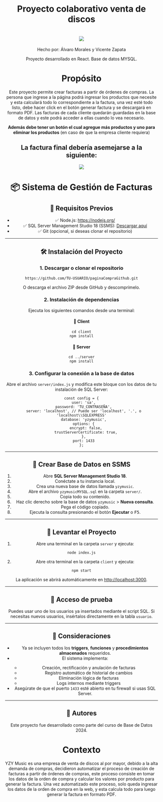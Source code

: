 <h1 align="center">Proyecto colaborativo venta de discos</h1>
<h1 align="center">
    <img src="https://github.com/asapHallvaror/paginaCompraGithub/assets/128053015/ff69859c-7cf7-4c4e-819d-06ff1eca742e"/>
</h1>
<p align="center">Hecho por: Álvaro Morales y Vicente Zapata</p>
<p align="center">Proyecto desarrollado en React. Base de datos MYSQL.</p>
<div align="center">
    
  <h1>Propósito</h1>
  <p>Este proyecto permite crear facturas a partir de órdenes de compras. La persona que ingrese a la página podrá ingresar los productos que necesite y esta calculará todo lo correspondiente a la factura, una vez esté todo listo, debe hacer click en el botón generar factura y se descargará en formato PDF. Las facturas de cada cliente quedarán guardadas en la base de datos y este podrá acceder a ellas cuando lo vea necesario.</p>
  <p><strong>Además debe tener un botón el cual agregue más productos y uno para eliminar los productos</strong> (en caso de que la empresa cliente requiera)</p>
  <h2>La factura final debería asemejarse a la siguiente:</h2>
  <img src="https://github.com/asapHallvaror/paginaCompraGithub/assets/128053015/a53f6baf-9e63-40ad-8295-96946b53fda8" />
  
<h1>📦 Sistema de Gestión de Facturas</h1>

<h2>🧰 Requisitos Previos</h2>
<ul>
  <li>✅ Node.js: <a href="https://nodejs.org/">https://nodejs.org/</a></li>
  <li>✅ SQL Server Management Studio 18 (SSMS): <a href="https://learn.microsoft.com/es-es/sql/ssms/download-sql-server-management-studio-ssms">Descargar aquí</a></li>
  <li>✅ Git (opcional, si deseas clonar el repositorio)</li>
</ul>

<hr />

<h2>🛠️ Instalación del Proyecto</h2>

<h3>1. Descargar o clonar el repositorio</h3>
<pre><code>https://github.com/TU-USUARIO/paginaCompraGithub.git</code></pre>
<p>O descarga el archivo ZIP desde GitHub y descomprímelo.</p>

<h3>2. Instalación de dependencias</h3>
<p>Ejecuta los siguientes comandos desde una terminal:</p>

<h4>📁 Client</h4>
<pre><code>cd client
npm install</code></pre>

<h4>📁 Server</h4>
<pre><code>cd ../server
npm install</code></pre>

<h3>3. Configurar la conexión a la base de datos</h3>
<p>Abre el archivo <code>server/index.js</code> y modifica este bloque con los datos de tu instalación de SQL Server:</p>

<pre><code>const config = {
  user: 'sa',
  password: 'TU_CONTRASEÑA',
  server: 'localhost', // Puede ser 'localhost', '.', o 'localhost\\SQLEXPRESS'
  database: 'yzymusic',
  options: {
    encrypt: false,
    trustServerCertificate: true,
  },
  port: 1433
};
</code></pre>

<hr />

<h2>🧩 Crear Base de Datos en SSMS</h2>
<ol>
  <li>Abre <strong>SQL Server Management Studio 18</strong>.</li>
  <li>Conéctate a tu instancia local.</li>
  <li>Crea una nueva base de datos llamada <code>yzymusic</code>.</li>
  <li>Abre el archivo <code>yzymusicMYSQL.sql</code> en la carpeta <code>server/</code>.</li>
  <li>Copia todo su contenido.</li>
  <li>Haz clic derecho sobre la base de datos <code>yzymusic</code> &gt; <strong>Nueva consulta</strong>.</li>
  <li>Pega el código copiado.</li>
  <li>Ejecuta la consulta presionando el botón <strong>Ejecutar</strong> o <kbd>F5</kbd>.</li>
</ol>

<hr />

<h2>🚀 Levantar el Proyecto</h2>
<ol>
  <li>Abre una terminal en la carpeta <code>server</code> y ejecuta:</li>
</ol>
<pre><code>node index.js</code></pre>

<ol start="2">
  <li>Abre otra terminal en la carpeta <code>client</code> y ejecuta:</li>
</ol>
<pre><code>npm start</code></pre>

<p>La aplicación se abrirá automáticamente en <a href="http://localhost:3000" target="_blank">http://localhost:3000</a>.</p>

<hr />

<h2>🧪 Acceso de prueba</h2>
<p>Puedes usar uno de los usuarios ya insertados mediante el script SQL. Si necesitas nuevos usuarios, insértalos directamente en la tabla <code>usuario</code>.</p>

<hr />

<h2>📌 Consideraciones</h2>
<ul>
  <li>Ya se incluyen todos los <strong>triggers</strong>, <strong>funciones</strong> y <strong>procedimientos almacenados</strong> requeridos.</li>
  <li>El sistema implementa:</li>
  <ul>
    <li>Creación, rectificación y anulación de facturas</li>
    <li>Registro automático de historial de cambios</li>
    <li>Eliminación lógica de facturas</li>
    <li>Logs internos mediante triggers</li>
  </ul>
  <li>Asegúrate de que el puerto <code>1433</code> esté abierto en tu firewall si usas SQL Server.</li>
</ul>

<hr />

<h2>🤝 Autores</h2>
<p>Este proyecto fue desarrollado como parte del curso de Base de Datos 2024.</p>

  
  
  <h1>Contexto</h1>
  <p>YZY Music es una empresa de venta de discos al por mayor, debido a la alta demanda de compras, decidieron automatizar el proceso de creación de facturas a partir de órdenes de compras, este proceso consiste en tomar los datos de la orden de compra y calcular los valores por producto para generar la factura. Una vez automatizado este proceso, solo queda ingresar los datos de la orden de compra en la web, y esta calcula todo para luego generar la factura en formato PDF. </p>
  <p>
  <h1></h1>
</div>
